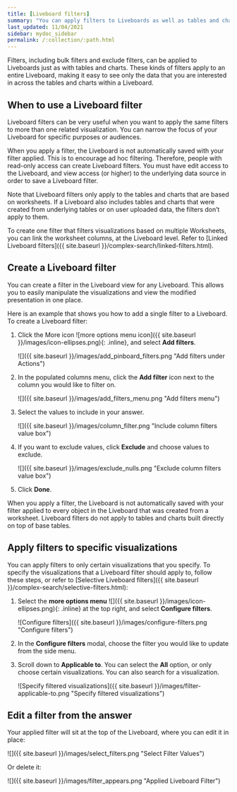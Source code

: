 ```yaml
---
title: [Liveboard filters]
summary: "You can apply filters to Liveboards as well as tables and charts."
last_updated: 11/04/2021
sidebar: mydoc_sidebar
permalink: /:collection/:path.html
---
```

Filters, including bulk filters and exclude filters, can be applied to Liveboards just as with tables and charts. These kinds of filters apply to an entire Liveboard, making it easy to see only the data that you are interested in across the tables and charts within a Liveboard.

## When to use a Liveboard filter

Liveboard filters can be very useful when you want to apply the same filters to more than one related visualization. You can narrow the focus of your Liveboard for specific purposes or audiences.

When you apply a filter, the Liveboard is not automatically saved with your
filter applied. This is to encourage ad hoc filtering. Therefore, people with read-only access can create Liveboard filters. You must have edit access to the Liveboard, and view access (or higher) to the underlying data source in order to save a Liveboard filter.

Note that Liveboard filters only apply to the tables and charts that are based on worksheets. If a Liveboard also includes tables and charts that were created from underlying tables or on user uploaded data, the filters don’t apply to them.

To create one filter that filters visualizations based on multiple Worksheets, you can link the worksheet columns, at the Liveboard level. Refer to [Linked Liveboard filters]({{ site.baseurl }}/complex-search/linked-filters.html).

## Create a Liveboard filter

You can create a filter in the Liveboard view for any Liveboard. This allows you to easily manipulate the visualizations and view the modified presentation in one place.

Here is an example that shows you how to add a single filter to a Liveboard. To create a Liveboard filter:

1. Click the More icon ![more options menu icon]({{ site.baseurl }}/images/icon-ellipses.png){: .inline}, and select **Add filters**.

     ![]({{ site.baseurl }}/images/add_pinboard_filters.png "Add filters under Actions")

2. In the populated columns menu, click the **Add filter** icon next to the column you would like to filter on.

     ![]({{ site.baseurl }}/images/add_filters_menu.png "Add filters menu")

3. Select the values to include in your answer.

     ![]({{ site.baseurl }}/images/column_filter.png "Include column filters value box")

4. If you want to exclude values, click **Exclude** and choose values to exclude.

     ![]({{ site.baseurl }}/images/exclude_nulls.png "Exclude column filters value box")

5. Click **Done**.

  When you apply a filter, the Liveboard is not automatically saved with your filter applied to every object in the Liveboard that was created from a worksheet. Liveboard filters do not apply to tables and charts built directly on top of base tables.

## Apply filters to specific visualizations
You can apply filters to only certain visualizations that you specify. To specify the visualizations that a Liveboard filter should apply to, follow these steps, or refer to [Selective Liveboard filters]({{ site.baseurl }}/complex-search/selective-filters.html):

1. Select the **more options menu** ![]({{ site.baseurl }}/images/icon-ellipses.png){: .inline} at the top right, and select **Configure filters**.

    ![Configure filters]({{ site.baseurl }}/images/configure-filters.png "Configure filters")

2. In the **Configure filters** modal, choose the filter you would like to update from the side menu.

3. Scroll down to **Applicable to**. You can select the **All** option, or only choose certain visualizations. You can also search for a visualization.

    ![Specify filtered visualizations]({{ site.baseurl }}/images/filter-applicable-to.png "Specify filtered visualizations")

## Edit a filter from the answer

Your applied filter will sit at the top of the Liveboard, where you can edit it in place:

![]({{ site.baseurl }}/images/select_filters.png "Select Filter Values")

Or delete it:

![]({{ site.baseurl }}/images/filter_appears.png "Applied Liveboard Filter")
